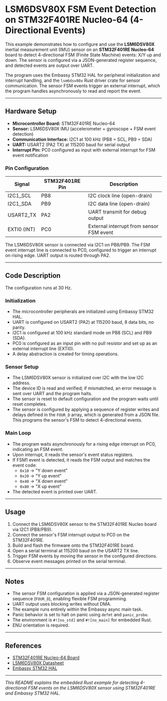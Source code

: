 # LSM6DSV80X FSM Event Detection on STM32F401RE Nucleo-64 (4-Directional Events)

This example demonstrates how to configure and use the **LSM6DSV80X** inertial measurement unit (IMU) sensor on an **STM32F401RE Nucleo-64** board to detect 4-directional FSM (Finite State Machine) events: X/Y up and down. The sensor is configured via a JSON-generated register sequence, and detected events are output over UART.

The program uses the Embassy STM32 HAL for peripheral initialization and interrupt handling, and the `lsm6dsv80x` Rust driver crate for sensor communication. The sensor FSM events trigger an external interrupt, which the program handles asynchronously to read and report the event.

---

## Hardware Setup

- **Microcontroller Board:** STM32F401RE Nucleo-64
- **Sensor:** LSM6DSV80X IMU (accelerometer + gyroscope + FSM event detection)
- **Communication Interface:** I2C1 at 100 kHz (PB8 = SCL, PB9 = SDA)
- **UART:** USART2 (PA2 TX) at 115200 baud for serial output
- **Interrupt Pin:** PC0 configured as input with external interrupt for FSM event notification

### Pin Configuration

| Signal       | STM32F401RE Pin | Description                      |
|--------------|-----------------|---------------------------------|
| I2C1_SCL     | PB8             | I2C clock line (open-drain)     |
| I2C1_SDA     | PB9             | I2C data line (open-drain)      |
| USART2_TX    | PA2             | UART transmit for debug output  |
| EXTI0 (INT)  | PC0             | External interrupt from sensor FSM event |

The LSM6DSV80X sensor is connected via I2C1 on PB8/PB9. The FSM event interrupt line is connected to PC0, configured to trigger an interrupt on rising edge. UART output is routed through PA2.

---

## Code Description

The configuration runs at 30 Hz.

### Initialization

- The microcontroller peripherals are initialized using Embassy STM32 HAL.
- UART is configured on USART2 (PA2) at 115200 baud, 8 data bits, no parity.
- I2C1 is configured at 100 kHz standard mode on PB8 (SCL) and PB9 (SDA).
- PC0 is configured as an input pin with no pull resistor and set up as an external interrupt line (EXTI0).
- A delay abstraction is created for timing operations.

### Sensor Setup

- The LSM6DSV80X sensor is initialized over I2C with the low I2C address.
- The device ID is read and verified; if mismatched, an error message is sent over UART and the program halts.
- The sensor is reset to default configuration and the program waits until reset completes.
- The sensor is configured by applying a sequence of register writes and delays defined in the `FOUR_D` array, which is generated from a JSON file. This programs the sensor's FSM to detect 4-directional events.

### Main Loop

- The program waits asynchronously for a rising edge interrupt on PC0, indicating an FSM event.
- Upon interrupt, it reads the sensor's event status registers.
- If FSM1 event is detected, it reads the FSM output and matches the event code:
  - `0x10` → "Y down event"
  - `0x20` → "Y up event"
  - `0x40` → "X down event"
  - `0x80` → "X up event"
- The detected event is printed over UART.

---

## Usage

1. Connect the LSM6DSV80X sensor to the STM32F401RE Nucleo board via I2C1 (PB8/PB9).
2. Connect the sensor's FSM interrupt output to PC0 on the STM32F401RE.
3. Build and flash the firmware onto the STM32F401RE board.
4. Open a serial terminal at 115200 baud on the USART2 TX line.
5. Trigger FSM events by moving the sensor in the configured directions.
6. Observe event messages printed on the serial terminal.

---

## Notes

- The sensor FSM configuration is applied via a JSON-generated register sequence (`FOUR_D`), enabling flexible FSM programming.
- UART output uses blocking writes without DMA.
- The example runs entirely within the Embassy async main task.
- Panic behavior is set to halt on panic using `defmt` and `panic_probe`.
- The environment is `#![no_std]` and `#![no_main]` for embedded Rust.
- ENU orientation is required.

---

## References

- [STM32F401RE Nucleo-64 Board](https://www.st.com/en/evaluation-tools/nucleo-f401re.html)
- [LSM6DSV80X Datasheet](https://www.st.com/resource/en/datasheet/lsm6dsv80x.pdf)
- [Embassy STM32 HAL](https://docs.rs/embassy-stm32)
---

*This README explains the embedded Rust example for detecting 4-directional FSM events on the LSM6DSV80X sensor using STM32F401RE and Embassy STM32 HAL.*
